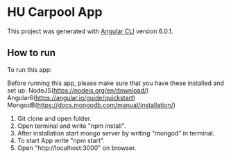 # HU Carpool App
This project was generated with [Angular CLI](https://github.com/angular/angular-cli) version 6.0.1.

## How to run
To run this app:

Before running this app, please make sure that you have these installed and set up:
NodeJS(https://nodejs.org/en/download/)
Angular6(https://angular.io/guide/quickstart)
MongodB(https://docs.mongodb.com/manual/installation/)


1. Git clone and open folder.
2. Open terminal and write "npm install".
3. After installation start mongo server by writing "mongod" in terminal.
4. To start App write "npm start".
5. Open "http://localhost:3000" on browser.
